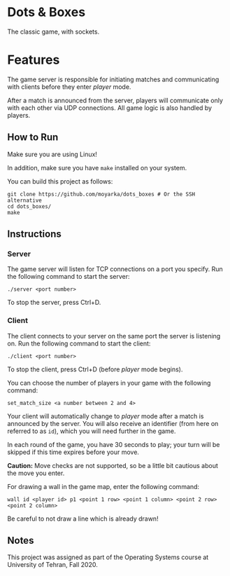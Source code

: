 # Dots & Boxes
The classic game, with sockets.

# Features

The game server is responsible for initiating matches
and communicating with clients before they enter _player_ mode.

After a match is announced from the server, players will communicate only with each other via UDP connections.
All game logic is also handled by players.

## How to Run

Make sure you are using Linux!

In addition, make sure you have `make` installed on your system.

You can build this project as follows:

```
git clone https://github.com/moyarka/dots_boxes # Or the SSH alternative
cd dots_boxes/
make
```
## Instructions

### Server

The game server will listen for TCP connections on a port you specify.
Run the following command to start the server:

```
./server <port number>
```

To stop the server, press Ctrl+D.

### Client

The client connects to your server on the same port the server is listening on.
Run the following command to start the client:

```
./client <port number>
```

To stop the client, press Ctrl+D (before _player_ mode begins).

You can choose the number of players in your game with the following command:

```
set_match_size <a number between 2 and 4>
```

Your client will automatically change to _player_ mode after a match is announced by the server.
You will also receive an identifier (from here on referred to as `id`),
which you will need further in the game.

In each round of the game, you have 30 seconds to play;
your turn will be skipped if this time expires before your move.

**Caution:** Move checks are not supported,
so be a little bit cautious about the move you enter.

For drawing a wall in the game map, enter the following command: 
```
wall id <player id> p1 <point 1 row> <point 1 column> <point 2 row> <point 2 column>
```

Be careful to not draw a line which is already drawn!

## Notes

This project was assigned as part of the Operating Systems course at University of Tehran, Fall 2020.
